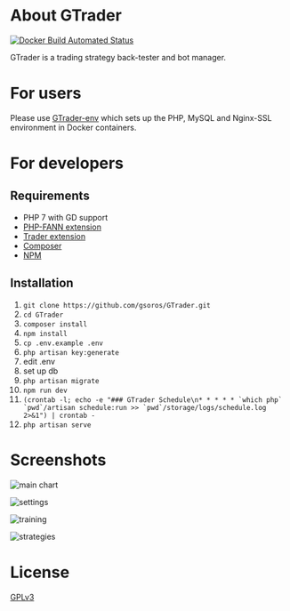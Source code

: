 # About GTrader
[![Docker Build Automated Status](https://img.shields.io/docker/build/gsoros/gtrader.svg?style=plastic)](https://hub.docker.com/r/gsoros/gtrader/)

GTrader is a trading strategy back-tester and bot manager.

# For users
Please use [GTrader-env](https://github.com/gsoros/GTrader-env) which sets up the PHP, MySQL and Nginx-SSL environment in Docker containers.

# For developers
## Requirements
* PHP 7 with GD support
* [PHP-FANN extension](http://php.net/manual/en/book.fann.php)
* [Trader extension](http://php.net/manual/en/book.trader.php)
* [Composer](https://getcomposer.org/)
* [NPM](https://www.npmjs.com/)

## Installation
1. ```git clone https://github.com/gsoros/GTrader.git```
2. ```cd GTrader```
3. ```composer install```
4. ```npm install```
5. ```cp .env.example .env```
6. ```php artisan key:generate```
7. edit .env
8. set up db
9. ```php artisan migrate```
10. ```npm run dev```
11. ```(crontab -l; echo -e "### GTrader Schedule\n* * * * * `which php` `pwd`/artisan schedule:run >> `pwd`/storage/logs/schedule.log 2>&1") | crontab -```
12. ```php artisan serve```

# Screenshots
![main chart](https://cloud.githubusercontent.com/assets/12033369/23566860/fdeaecca-0053-11e7-9c57-7de5d9aa8297.png)

![settings](https://cloud.githubusercontent.com/assets/12033369/23566869/08e82b60-0054-11e7-9637-3de98b20c5cf.png)

![training](https://cloud.githubusercontent.com/assets/12033369/23566864/01f26f1e-0054-11e7-82fd-c23d142728fa.png)

![strategies](https://cloud.githubusercontent.com/assets/12033369/23566871/0e0255da-0054-11e7-861d-3412d534c426.png)

# License
[GPLv3](https://www.gnu.org/licenses/gpl-3.0.en.html)
